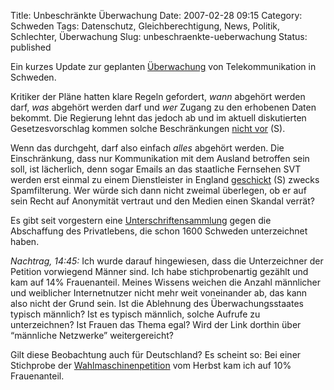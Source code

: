 Title: Unbeschränkte Überwachung
Date: 2007-02-28 09:15
Category: Schweden
Tags: Datenschutz, Gleichberechtigung, News, Politik, Schlechter, Überwachung
Slug: unbeschraenkte-ueberwachung
Status: published

Ein kurzes Update zur geplanten
[Überwachung](http://www.fiket.de/tag/%C3%9Cberwachung) von
Telekommunikation in Schweden.

Kritiker der Pläne hatten klare Regeln gefordert, *wann* abgehört werden
darf, *was* abgehört werden darf und *wer* Zugang zu den erhobenen Daten
bekommt. Die Regierung lehnt das jedoch ab und im aktuell diskutierten
Gesetzesvorschlag kommen solche Beschränkungen [nicht
vor](http://www.sr.se/Ekot/artikel.asp?artikel=1225096) (S).

Wenn das durchgeht, darf also einfach *alles* abgehört werden. Die
Einschränkung, dass nur Kommunikation mit dem Ausland betroffen sein
soll, ist lächerlich, denn sogar Emails an das staatliche Fernsehen SVT
werden erst einmal zu einem Dienstleister in England
[geschickt](http://pawal.blipp.com/integritet/svt-skickar-sin-e-post-utomlands)
(S) zwecks Spamfilterung. Wer würde sich dann nicht zweimal überlegen,
ob er auf sein Recht auf Anonymität vertraut und den Medien einen
Skandal verrät?

Es gibt seit vorgestern eine
[Unterschriftensammlung](http://www.namninsamling.com/site/get.asp?ratten_till_ett_privatliv)
gegen die Abschaffung des Privatlebens, die schon 1600 Schweden
unterzeichnet haben.

*Nachtrag, 14:45:* Ich wurde darauf hingewiesen, dass die Unterzeichner
der Petition vorwiegend Männer sind. Ich habe stichprobenartig gezählt
und kam auf 14% Frauenanteil. Meines Wissens weichen die Anzahl
männlicher und weiblicher Internetnutzer nicht mehr weit voneinander ab,
das kann also nicht der Grund sein. Ist die Ablehnung des
Überwachungsstaates typisch männlich? Ist es typisch männlich, solche
Aufrufe zu unterzeichnen? Ist Frauen das Thema egal? Wird der Link
dorthin über “männliche Netzwerke” weitergereicht?

Gilt diese Beobachtung auch für Deutschland? Es scheint so: Bei einer
Stichprobe der
[Wahlmaschinenpetition](http://itc.napier.ac.uk/e-petition/bundestag/view_petition.asp?PetitionID=294)
vom Herbst kam ich auf 10% Frauenanteil.

